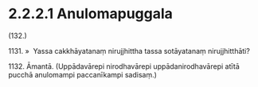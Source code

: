 # 2.2.2.1 Anulomapuggala

(132.)

1131\. »  Yassa cakkhāyatanaṃ nirujjhittha tassa sotāyatanaṃ nirujjhitthāti?

1132\. Āmantā. (Uppādavārepi nirodhavārepi uppādanirodhavārepi atītā pucchā anulomampi paccanīkampi sadisaṃ.)
